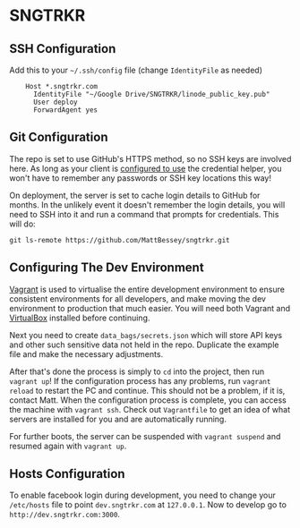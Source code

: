 # SNGTRKR

## SSH Configuration
Add this to your `~/.ssh/config` file (change `IdentityFile` as needed)

		Host *.sngtrkr.com
		  IdentityFile "~/Google Drive/SNGTRKR/linode_public_key.pub"
		  User deploy
		  ForwardAgent yes

## Git Configuration
The repo is set to use GitHub's HTTPS method, so no SSH keys are involved here. As long as 
your client is [configured to use](https://help.github.com/articles/set-up-git) the credential
helper, you won't have to remember any passwords or SSH key locations this way!

On deployment, the server is set to cache login details to GitHub for months. In the unlikely
event it doesn't remember the login details, you will need to SSH into it and run a command that
prompts for credentials. This will do:

	git ls-remote https://github.com/MattBessey/sngtrkr.git

## Configuring The Dev Environment
[Vagrant](http://www.vagrantup.com/) is used to virtualise the entire development environment to ensure consistent environments for all developers, and make moving the dev environment to production that much easier. You will need both Vagrant and [VirtualBox](https://www.virtualbox.org/) installed before continuing.

Next you need to create `data_bags/secrets.json` which will store API keys and other such sensitive data not held in the repo. Duplicate the example file and make the necessary adjustments.

After that's done the process is simply to `cd` into the project, then run `vagrant up`! If the configuration process has any problems, run `vagrant reload` to restart the PC and continue. This should not be a problem, if it is, contact Matt. When the configuration process is complete, you can access the machine with `vagrant ssh`. Check out `Vagrantfile` to get an idea of what servers are installed for you and are automatically running.

For further boots, the server can be suspended with `vagrant suspend` and resumed again with `vagrant up`. 

## Hosts Configuration
To enable facebook login during development, you need to change your `/etc/hosts` file
to point `dev.sngtrkr.com` at `127.0.0.1`. Now to develop go to `http://dev.sngtrkr.com:3000`.

